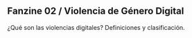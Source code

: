 ## Fanzine 02 / Violencia de Género Digital

¿Qué son las violencias digitales? Definiciones y clasificación. 


